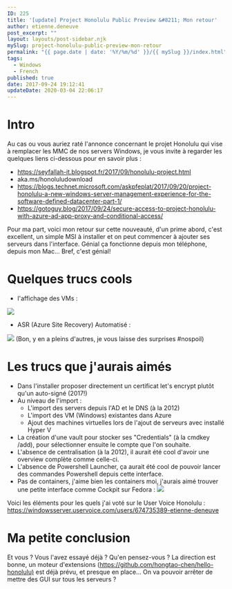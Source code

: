 ```yaml
---
ID: 225
title: '[update] Project Honolulu Public Preview &#8211; Mon retour'
author: etienne.deneuve
post_excerpt: ""
layout: layouts/post-sidebar.njk
mySlug: project-honolulu-public-preview-mon-retour
permalink: "{{ page.date | date: '%Y/%m/%d' }}/{{ mySlug }}/index.html"
tags:
  - Windows
  - French
published: true
date: 2017-09-24 19:12:41
updateDate: 2020-03-04 22:06:17
---
```

Intro
=====

Au cas ou vous auriez raté l'annonce concernant le projet Honolulu qui vise à remplacer les MMC de nos servers Windows, je vous invite à regarder les quelques liens ci-dessous pour en savoir plus :

* <https://seyfallah-it.blogspot.fr/2017/09/honolulu-project.html>
* aka.ms/honoluludownload
* <https://blogs.technet.microsoft.com/askpfeplat/2017/09/20/project-honolulu-a-new-windows-server-management-experience-for-the-software-defined-datacenter-part-1/>
* <https://gotoguy.blog/2017/09/24/secure-access-to-project-honolulu-with-azure-ad-app-proxy-and-conditional-access/>

Pour ma part, voici mon retour sur cette nouveauté, d'un prime abord, c'est excellent, un simple MSI à installer et on peut commencer à ajouter ses serveurs dans l'interface. Génial ça fonctionne depuis mon téléphone, depuis mon Mac... Bref, c'est génial!

Quelques trucs cools
======================

* l'affichage des VMs :

![](/images/2017/09/vm.png)

* ASR (Azure Site Recovery) Automatisé :

![](/images/2017/09/Honolu.png) (Bon, y en a pleins d'autres, je vous laisse des surprises #nospoil)

Les trucs que j'aurais aimés
==============================

* Dans l'installer proposer directement un certificat let's encrypt plutôt qu'un auto-signé (2017!)
* Au niveau de l'import :
  * L'import des servers depuis l'AD et le DNS (à la 2012)
  * L'import des VM (Windows) existantes dans Azure
  * Ajout des machines virtuelles lors de l'ajout de serveurs avec installé Hyper V
* La création d'une vault pour stocker ses "Credentials" (à la cmdkey /add), pour sélectionner ensuite le compte que l'on souhaite.
* L'absence de centralisation (à la 2012), il aurait été cool d'avoir une overview complète comme celle-ci.
* L'absence de Powershell Launcher, ça aurait été cool de pouvoir lancer des commandes Powershell depuis cette interface.
* Pas de containers, j'aime bien les containers moi, j'aurais aimé trouver une petite interface comme Cockpit sur Fedora : ![](https://bobcares.com/wp-content/uploads/2015/08/docker-management-ui.png)

Voici les éléments pour les quels j'ai voté sur le User Voice Honolulu : <https://windowsserver.uservoice.com/users/674735389-etienne-deneuve>

Ma petite conclusion
=====================

Et vous ? Vous l'avez essayé déjà ? Qu'en pensez-vous ? La direction est bonne, un moteur d'extensions (<https://github.com/hongtao-chen/hello-honolulu)> est déjà prévu, et presque en place... On va pouvoir arrêter de mettre des GUI sur tous les serveurs ?
